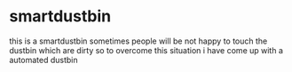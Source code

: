 # smartdustbin
this is  a smartdustbin 
sometimes people will be not happy to touch the dustbin which are dirty 
so to overcome this situation i have come up with a automated dustbin 
